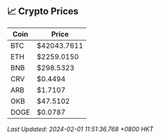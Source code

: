 ## 📈 Crypto Prices

| Coin | Price |
| ---- | ----- |
| BTC | $42043.7611 |
| ETH | $2259.0150 |
| BNB | $298.5323 |
| CRV | $0.4494 |
| ARB | $1.7107 |
| OKB | $47.5102 |
| DOGE | $0.0787 |

_Last Updated: 2024-02-01 11:51:36.768 +0800 HKT_